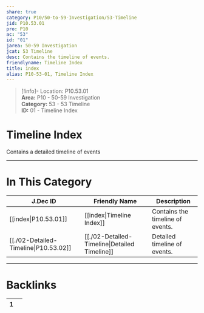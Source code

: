 ```yaml
---  
share: true  
category: P10/50-to-59-Investigation/53-Timeline  
jid: P10.53.01  
pro: P10  
ac: "53"  
id: "01"  
jarea: 50-59 Investigation  
jcat: 53 Timeline  
desc: Contains the timeline of events.  
friendlyname: Timeline Index  
title: index  
alias: P10-53-01, Timeline Index  
---  
```

  
>[!info]- Location: P10.53.01  
>**Area:** P10 - 50-59 Investigation  
>**Category:** 53 - 53 Timeline  
>**ID:** 01 - Timeline Index  
  
# Timeline Index  
  
Contains a detailed timeline of events  
   
  
  
---  
# In This Category  
  
| J.Dec ID                                                                                                      | Friendly Name                                                                                                         | Description                      |  
| ------------------------------------------------------------------------------------------------------------- | --------------------------------------------------------------------------------------------------------------------- | -------------------------------- |  
| [[index\|P10.53.01]]                | [[index\|Timeline Index]]                   | Contains the timeline of events. |  
| [[./02-Detailed-Timeline\|P10.53.02]] | [[./02-Detailed-Timeline\|Detailed Timeline]] | Detailed timeline of events.     |  
  
  
---  
# Backlinks  
<div><table class="dataview table-view-table"><thead class="table-view-thead"><tr class="table-view-tr-header"><th class="table-view-th"><span></span><span class="dataview small-text">1</span></th><th class="table-view-th"><span></span></th></tr></thead><tbody class="table-view-tbody"></tbody></table></div>